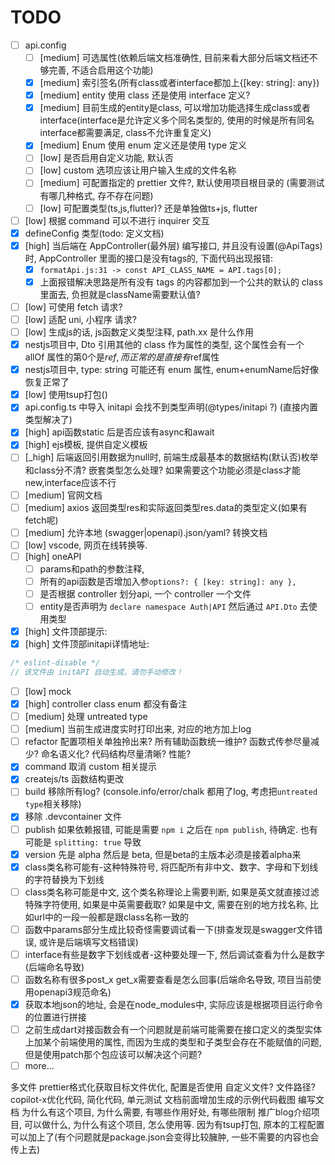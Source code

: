 # TODO

- [ ] api.config
  - [ ] [medium] 可选属性(依赖后端文档准确性, 目前来看大部分后端文档还不够完善, 不适合启用这个功能)
  - [x] [medium] 索引签名(所有class或者interface都加上{[key: string]: any})
  - [x] [medium] entity 使用 class 还是使用 interface 定义?
  - [x] [medium] 目前生成的entity是class, 可以增加功能选择生成class或者interface(interface是允许定义多个同名类型的, 使用的时候是所有同名interface都需要满足, class不允许重复定义)
  - [x] [medium] Enum 使用 enum 定义还是使用 type 定义
  - [ ] [low] 是否启用自定义功能, 默认否
  - [ ] [low] custom 选项应该让用户输入生成的文件名称
  - [ ] [medium] 可配置指定的 prettier 文件?, 默认使用项目根目录的 (需要测试有哪几种格式, 存不存在问题)
  - [ ] [low] 可配置类型(ts,js,flutter)? 还是单独做ts+js, flutter
- [ ] [low] 根据 command 可以不进行 inquirer 交互
- [x] defineConfig 类型(todo: 定义文档)
- [x] [high] 当后端在 AppController(最外层) 编写接口, 并且没有设置(@ApiTags)时, AppController 里面的接口是没有tags的, 下面代码出现报错:
  - [x] `formatApi.js:31 -> const API_CLASS_NAME = API.tags[0];`
  - [x] 上面报错解决思路是所有没有 tags 的内容都加到一个公共的默认的 class 里面去, 负担就是className需要默认值?
- [ ] [low] 可使用 fetch 请求?
- [ ] [low] 适配 uni, 小程序 请求?
- [ ] [low] 生成js的话, js函数定义类型注释, path.xx 是什么作用
- [x] nestjs项目中, Dto 引用其他的 class 作为属性的类型, 这个属性会有一个 allOf 属性的第0个是$ref, 而正常的是直接有$ref属性
- [x] nestjs项目中, type: string 可能还有 enum 属性, enum+enumName后好像恢复正常了
- [x] [low] 使用tsup打包()
- [x] api.config.ts 中导入 initapi 会找不到类型声明(@types/initapi ?) (直接内置类型解决了)
- [x] [high] api函数static 后是否应该有async和await
- [x] [high] ejs模板, 提供自定义模板
- [ ] [_high] 后端返回引用数据为null时, 前端生成最基本的数据结构(默认否)枚举和class分不清? 嵌套类型怎么处理? 如果需要这个功能必须是class才能new,interface应该不行
- [ ] [medium] 官网文档
- [ ] [medium] axios 返回类型res和实际返回类型res.data的类型定义(如果有fetch呢)
- [ ] [medium] 允许本地 (swagger|openapi).json/yaml? 转换文档
- [ ] [low] vscode, 网页在线转换等.
- [ ] [high] oneAPI
  - [ ] params和path的参数注释,
  - [ ] 所有的api函数是否增加入参`options?: { [key: string]: any },`
  - [ ] 是否根据 controller 划分api, 一个 controller 一个文件
  - [ ] entity是否声明为 `declare namespace Auth|API` 然后通过 `API.Dto` 去使用类型
- [x] [high] 文件顶部提示:
- [x] [high] 文件顶部initapi详情地址:

```ts
/* eslint-disable */
// 该文件由 initAPI 自动生成，请勿手动修改！
```

- [ ] [low] mock
- [x] [high] controller class enum 都没有备注
- [ ] [medium] 处理 untreated type
- [ ] [medium] 当前生成进度实时打印出来, 对应的地方加上log
- [ ] refactor 配置项相关单独拎出来? 所有辅助函数统一维护? 函数式传参尽量减少? 命名语义化? 代码结构尽量清晰? 性能?
- [x] command 取消 custom 相关提示
- [x] createjs/ts 函数结构更改
- [ ] build 移除所有log? (console.info/error/chalk 都用了log, 考虑把`untreated type`相关移除)
- [x] 移除 .devcontainer 文件
- [ ] publish 如果依赖报错, 可能是需要 `npm i` 之后在 `npm publish`, 待确定. 也有可能是 `splitting: true` 导致
- [x] version 先是 alpha 然后是 beta, 但是beta的主版本必须是接着alpha来
- [x] class类名称可能有-这种特殊符号, 将匹配所有非中文、数字、字母和下划线的字符替换为下划线
- [ ] class类名称可能是中文, 这个类名称理论上需要判断, 如果是英文就直接过滤特殊字符使用, 如果是中英需要截取? 如果是中文, 需要在别的地方找名称, 比如url中的一段一般都是跟class名称一致的
- [ ] 函数中params部分生成比较奇怪需要调试看一下(排查发现是swagger文件错误, 或许是后端填写文档错误)
- [ ] interface有些是数字下划线或者-这种要处理一下, 然后调试查看为什么是数字(后端命名导致)
- [ ] 函数名称有很多post_x get_x需要查看是怎么回事(后端命名导致, 项目当前使用openapi3规范命名)
- [x] 获取本地json的地址, 会是在node_modules中, 实际应该是根据项目运行命令的位置进行拼接
- [ ] 之前生成dart对接函数会有一个问题就是前端可能需要在接口定义的类型实体上加某个前端使用的属性, 而因为生成的类型和子类型会存在不能赋值的问题, 但是使用patch那个包应该可以解决这个问题?
- [ ] more...

多文件
prettier格式化获取目标文件优化, 配置是否使用 自定义文件? 文件路径?
copilot-x优化代码, 简化代码, 单元测试
文档前面增加生成的示例代码截图
编写文档 为什么有这个项目, 为什么需要, 有哪些作用好处, 有哪些限制
推广blog介绍项目, 可以做什么, 为什么有这个项目, 怎么使用等.
因为有tsup打包, 原本的工程配置可以加上了(有个问题就是package.json会变得比较臃肿, 一些不需要的内容也会传上去)
